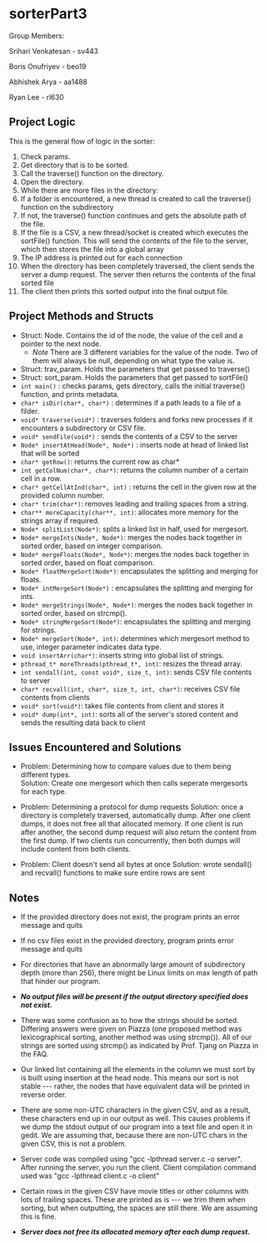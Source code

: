 # sorterPart3


Group Members:

Srihari Venkatesan - sv443

Boris Onufriyev - beo19

Abhishek Arya - aa1488

Ryan Lee - rl630





## Project Logic
This is the general flow of logic in the sorter:

1. Check params.
2. Get directory that is to be sorted.
3. Call the traverse() function on the directory.
 1. Open the directory.
 2. While there are more files in the directory:
  1. If a folder is encountered, a new thread is created to call the traverse() function on the subdirectory
  2. If not, the traverse() function continues and gets the absolute path of the file.
  3. If the file is a CSV, a new thread/socket is created which executes the sortFile() function. This will send the contents of the file to the server, which then stores the file into a global array
  4. The IP address is printed out for each connection
4. When the directory has been completely traversed, the client sends the server a dump request. The server then returns the contents of the final sorted file
5. The client then prints this sorted output into the final output file.


## Project Methods and Structs

* Struct: Node. Contains the id of the node, the value of the cell and a pointer to the next node.
	* *Note* There are 3 different variables for the value of the node. Two of them will always be null, depending on what type the value is.
* Struct: trav_param. Holds the parameters that get passed to traverse()
* Struct: sort_param. Holds the parameters that get passed to sortFile()
* `int main()` : checks params, gets directory, calls the initial traverse() function, and prints metadata.
* `char* isDir(char*, char*)` : determines if a path leads to a file of a filder.
* `void* traverse(void*)` : traverses folders and forks new processes if it encounters a subdirectory or CSV file.
* `void* sendFile(void*)` : sends the contents of a CSV to the server
* `Node* insertAtHead(Node*, Node*)` : inserts node at head of linked list that will be sorted
* `char* getRow()`: returns the current row as char*
* `int getColNum(char*, char*)`: returns the column number of a certain cell in a row. 
* `char* getCellAtInd(char*, int)` : returns the cell in the given row at the provided column number.
* `char* trim(char*)`: removes leading and trailing spaces from a string.
* `char** moreCapacity(char**, int)`: allocates more memory for the strings array if required.
* `Node* splitList(Node*)`: splits a linked list in half, used for mergesort.
* `Node* mergeInts(Node*, Node*)`: merges the nodes back together in sorted order, based on integer comparison.
* `Node* mergeFloats(Node*, Node*)`: merges the nodes back together in sorted order, based on float comparison.
* `Node* floatMergeSort(Node*)`: encapsulates the splitting and merging for floats.
* `Node* intMergeSort(Node*)` : encapsulates the splitting and merging for ints.
* `Node* mergeStrings(Node*, Node*)`: merges the nodes back together in sorted order, based on strcmp().
* `Node* stringMergeSort(Node*)`: encapsulates the splitting and merging for strings.
* `Node* mergeSort(Node*, int)`: determines which mergesort method to use, integer parameter indicates data type.
* `void insertArr(char*)`: inserts string into global list of strings.
* `pthread_t* moreThreads(pthread_t*, int)`: resizes the thread array.
* `int sendall(int, const void*, size_t, int)`: sends CSV file contents to server
* `char* recvall(int, char*, size_t, int, char*)`: receives CSV file contents from clients
* `void* sort(void*)`: takes file contents from client and stores it
* `void* dump(int*, int)`: sorts all of the server's stored content and sends the resulting data back to client

## Issues Encountered and Solutions 

* Problem: Determining how to compare values due to them being different types.  
Solution: Create one mergesort which then calls seperate mergesorts for each type. 
 
* Problem: Determining a protocol for dump requests
Solution: once a directory is completely traversed, automatically dump. After one client dumps, it does not free all that allocated memory. If one client is run after another, the second dump request will also return the content from the first dump. If two clients run concurrently, then both dumps will include content from both clients.

* Problem: Client doesn't send all bytes at once
Solution: wrote sendall() and recvall() functions to make sure entire rows are sent


## Notes

* If the provided directory does not exist, the program prints an error message and quits

* If no csv files exist in the provided directory, program prints error message and quits

* For directories that have an abnormally large amount of subdirectory depth (more than 256), there might be Linux limits on max length of path that hinder our program.

* ***No output files will be present if the output directory specified does not exist.*** 

* There was some confusion as to how the strings should be sorted. Differing answers were given on Piazza (one proposed method was lexicographical sorting, another method was using strcmp()). All of our strings are sorted using strcmp() as indicated by Prof. Tjang on Piazza in the FAQ.

* Our linked list containing all the elements in the column we must sort by is built using insertion at the head node. This means our sort is not stable --- rather, the nodes that have equivalent data will be printed in reverse order. 

* There are some non-UTC characters in the given CSV, and as a result, these characters end up in our output as well. This causes problems if we dump the stdout output of our program into a text file and open it in gedit. We are assuming that, because there are non-UTC chars in the given CSV, this is not a problem.

* Server code was compiled using "gcc -lpthread server.c -o server". After running the server, you run the client. Client compilation command used was "gcc -lpthread client.c -o client"

* Certain rows in the given CSV have movie titles or other columns with lots of trailing spaces. These are printed as is --- we trim them when sorting, but when outputting, the spaces are still there. We are assuming this is fine.

* ***Server does not free its allocated memory after each dump request.***







